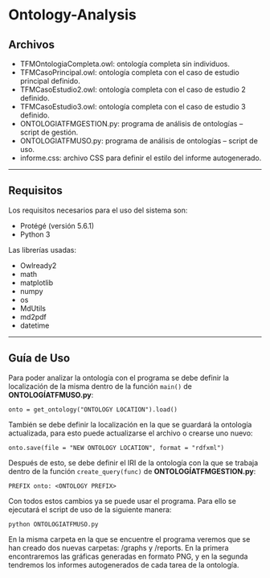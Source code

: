 # Ontology-Analysis

## Archivos
- TFMOntologiaCompleta.owl: ontología completa sin individuos.
- TFMCasoPrincipal.owl: ontología completa con el caso de estudio principal definido.
- TFMCasoEstudio2.owl: ontología completa con el caso de estudio 2 definido.
- TFMCasoEstudio3.owl: ontología completa con el caso de estudio 3 definido.
- ONTOLOGIATFMGESTION.py: programa de análisis de ontologías – script de gestión.
- ONTOLOGIATFMUSO.py: programa de análisis de ontologías – script de uso.
- informe.css: archivo CSS para definir el estilo del informe autogenerado.
---
## Requisitos
Los requisitos necesarios para el uso del sistema son:
 - Protégé (versión 5.6.1)
 - Python 3

Las librerías usadas:
-	Owlready2
- math
- matplotlib
- numpy
- os
- MdUtils
-	md2pdf
-	datetime
---
## Guía de Uso
Para poder analizar la ontología con el programa se debe definir la localización de la misma dentro de la función `main()` de **ONTOLOGÍATFMUSO.py**:

`onto = get_ontology("ONTOLOGY LOCATION").load()`

También se debe definir la localización en la que se guardará la ontología actualizada, para esto puede actualizarse el archivo o crearse uno nuevo:

`onto.save(file = "NEW ONTOLOGY LOCATION", format = "rdfxml")`

Después de esto, se debe definir el IRI de la ontología con la que se trabaja dentro de la función `create_query(func)` de **ONTOLOGÍATFMGESTION.py**:

`PREFIX onto: <ONTOLOGY PREFIX>`

Con todos estos cambios ya se puede usar el programa. Para ello se ejecutará el script de uso de la siguiente manera:

`python ONTOLOGIATFMUSO.py`

En la misma carpeta en la que se encuentre el programa veremos que se han creado dos nuevas carpetas: /graphs y /reports. En la primera encontraremos las gráficas generadas en formato PNG, y en la segunda tendremos los informes autogenerados de cada tarea de la ontología.
